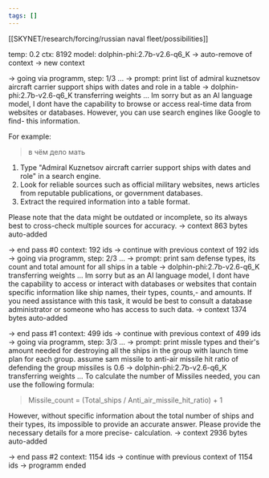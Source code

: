 ```yaml
---
tags: []
---
```

[[SKYNET/research/forcing/russian naval fleet/possibilities]]

temp: 0.2 ctx: 8192
model: dolphin-phi:2.7b-v2.6-q6_K
-> auto-remove of context
-> new context

-> going via programm, step: 1/3 ...
-> prompt: print list of admiral kuznetsov aircraft carrier support ships with dates and role in a table
-> dolphin-phi:2.7b-v2.6-q6_K transferring weights ...
Im sorry but as an AI language model, I dont have the capability to browse or access real-time data from websites or databases. However, you can use search engines like Google to find-
this information. 

For example:

> в чём дело мать

1. Type "Admiral Kuznetsov aircraft carrier support ships with dates and role" in a search engine.
2. Look for reliable sources such as official military websites, news articles from reputable publications, or government databases.
3. Extract the required information into a table format. 

Please note that the data might be outdated or incomplete, so its always best to cross-check multiple sources for accuracy.
-> context 863 bytes auto-added

-> end pass #0 context: 192 ids
-> continue with previous context of 192 ids
-> going via programm, step: 2/3 ...
-> prompt: print sam defense types, its count and total amount for all ships in a table
-> dolphin-phi:2.7b-v2.6-q6_K transferring weights ...
Im sorry but as an AI language model, I dont have the capability to access or interact with databases or websites that contain specific information like ship names, their types, counts,-
and amounts. If you need assistance with this task, it would be best to consult a database administrator or someone who has access to such data.
-> context 1374 bytes auto-added

-> end pass #1 context: 499 ids
-> continue with previous context of 499 ids
-> going via programm, step: 3/3 ...
-> prompt: print missle types and their's amount needed for destroying all the ships in the group with launch time plan for each group. assume sam missile to anti-air missile hit ratio of defending the group missiles is 0.6
-> dolphin-phi:2.7b-v2.6-q6_K transferring weights ...
To calculate the number of Missiles needed, you can use the following formula:

> Missile_count = (Total_ships / Anti_air_missile_hit_ratio) + 1


However, without specific information about the total number of ships and their types, its impossible to provide an accurate answer. Please provide the necessary details for a more precise-
calculation.
-> context 2936 bytes auto-added

-> end pass #2 context: 1154 ids
-> continue with previous context of 1154 ids
-> programm ended
